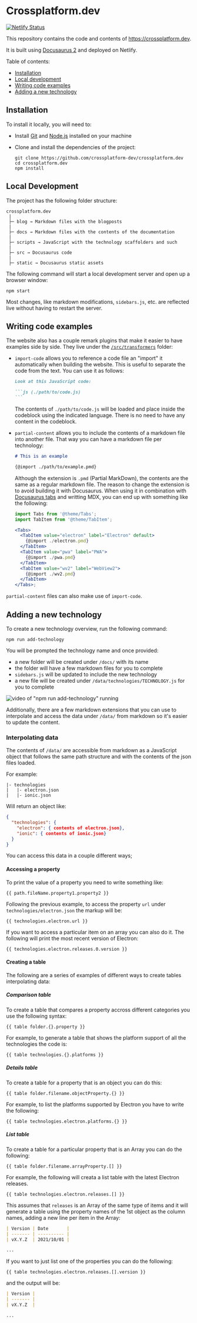 # Crossplatform.dev

[![Netlify Status](https://api.netlify.com/api/v1/badges/94c5bec4-b9c5-4afb-bdc3-bbc10d237598/deploy-status)](https://app.netlify.com/sites/musing-turing-85b4c5/deploys)

This repository contains the code and contents of https://crossplatform.dev.

It is built using [Docusaurus 2](https://docusaurus.io/) and deployed on Netlify.

Table of contents:

* [Installation](#installation)
* [Local development](#local-development)
* [Writing code examples](#writing-code-examples)
* [Adding a new technology](#adding-a-new-technology)

## Installation

To install it locally, you will need to:

* Install [Git] and [Node.js] installed on your machine
* Clone and install the dependencies of the project:

  ```console
  git clone https://github.com/crossplatform-dev/crossplatform.dev
  cd crossplatform.dev
  npm install
  ```

## Local Development

The project has the following folder structure:

```console
crossplatform.dev
 |
 ├─ blog → Markdown files with the blogposts
 |
 ├─ docs → Markdown files with the contents of the documentation
 |
 ├─ scripts → JavaScript with the technology scaffolders and such
 |
 ├─ src → Docusaurus code
 |
 ├─ static → Docusaurus static assets
```

The following command will start a local development server and
open up a browser window:

```console
npm start
```

Most changes, like markdown modifications, `sidebars.js`, etc. are
reflected live without having to restart the server.

## Writing code examples

The website also has a couple remark plugins that make it easier to have examples side by side.
They live under the [`/src/transformers`][transformers] folder:

- `import-code` allows you to reference a code file an "import" it automatically when building
  the website. This is useful to separate the code from the text. You can use it as follows:

  ````md
  Look at this JavaScript code:

  ```js (./path/to/code.js)
  ```
  ````

  The contents of `./path/to/code.js` will be loaded and place inside the codeblock using the
  indicated language. There is no need to have any content in the codeblock.

- `partial-content` allows you to include the contents of a markdown file into another file. That
  way you can have a markdown file per technology:

  ```md
  # This is an example

  {@import ./path/to/example.pmd}
  ```

  Although the extension is `.pmd` (Partial MarkDown), the contents are the same as a regular
  markdown file. The reason to change the extension is to avoid building it with Docusaurus.
  When using it in combination with [Docusaurus tabs] and writting MDX, you can end up with
  something like the following:

  ```jsx
  import Tabs from '@theme/Tabs';
  import TabItem from '@theme/TabItem';

  <Tabs>
    <TabItem value="electron" label="Electron" default>
      {@import ./electron.pmd}
    </TabItem>
    <TabItem value="pwa" label="PWA">
      {@import ./pwa.pmd}
    </TabItem>
    <TabItem value="wv2" label="WebView2">
      {@import ./wv2.pmd}
    </TabItem>
  </Tabs>;
   ```

`partial-content` files can also make use of `import-code`.


## Adding a new technology

To create a new technology overview, run the following command:

```console
npm run add-technology
```

You will be prompted the technology name and once provided:

- a new folder will be created under `/docs/` with its name
- the folder will have a few markdown files for you to complete
- `sidebars.js` will be updated to include the new technology
- a new file will be created under `/data/technologies/TECHNOLOGY.js`
  for you to complete

![video of "npm run add-technology" running](./static/img/add-technology.webp)

Additionally, there are a few markdown extensions that you
can use to interpolate and access the data under `/data/`
from markdown so it's easier to update the content.

### Interpolating data

The contents of `/data/` are accessible from markdown as a
JavaScript object that follows the same path structure and with the
contents of the json files loaded.

For example:

```console
|- technologies
|   |- electron.json
|   |- ionic.json
```

Will return an object like:

```json
{
  "technologies": {
    "electron": { contents of electron.json},
    "ionic": { contents of ionic.json}
  }
}
```

You can access this data in a couple different ways;

#### Accessing a property

To print the value of a property you need to write something like:

```text
{{ path.fileName.property1.property2 }}
```

Following the previous example, to access the property
`url` under `technologies/electron.json` the markup will be:

```text
{{ technologies.electron.url }}
```

If you want to access a particular item on an array you can also
do it. The following will print the most recent version of Electron:

```text
{{ technologies.electron.releases.0.version }}
```

#### Creating a table

The following are a series of examples of different ways to
create tables interpolating data:

##### Comparison table

To create a table that compares a property accross different
categories you use the following syntax:

```text
{{ table folder.{}.property }}
```

For example, to generate a table that shows the platform support
of all the technologies the code is:

```text
{{ table technologies.{}.platforms }}
```

##### Details table

To create a table for a property that is an object you can do this:

```text
{{ table folder.filename.objectProperty.{} }}
```

For example, to list the platforms supported by Electron you have to
write the following:

```text
{{ table technologies.electron.platforms.{} }}
```

##### List table

To create a table for a particular property that is an Array you
can do the following:

```text
{{ table folder.filename.arrayProperty.[] }}
```

For example, the following will creata a list table with the latest
Electron releases.

```text
{{ table technologies.electron.releases.[] }}
```

This assumes that `releases` is an Array of the same type of items
and it will generate a table using the property names of the 1st
object as the column names, adding a new line per item in the Array:

```markdown
| Version | Date       |
| ------- | ---------- |
| vX.Y.Z  | 2021/10/01 |

...
```

If you want to just list one of the properties you can do the following:

```text
{{ table technologies.electron.releases.[].version }}
```

and the output will be:

```markdown
| Version |
| ------- |
| vX.Y.Z  |

...
```

<!-- Reference links -->

[Docusaurus tabs]: https://docusaurus.io/docs/markdown-features/tabs
[git]: https://git-scm.com/downloads
[node.js]: https://nodejs.org/en/download/
[transformers]: https://github.com/crossplatform-dev/crossplatform.dev/tree/main/src/transformers
